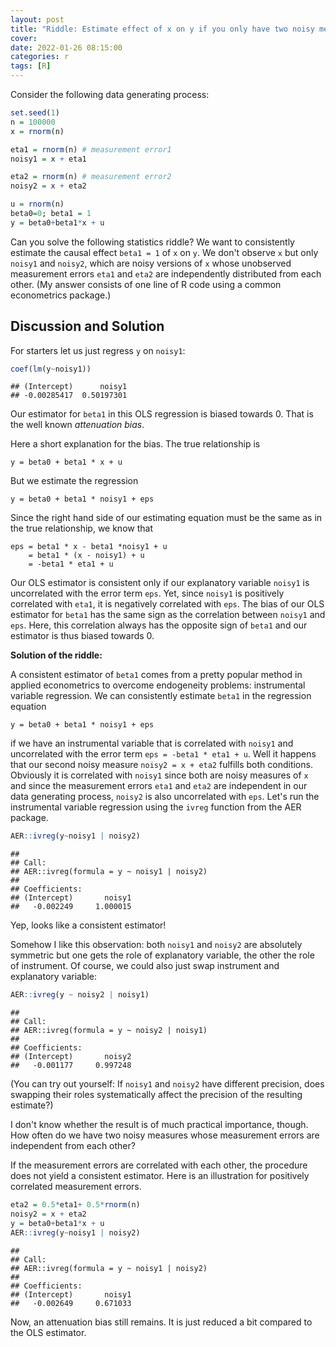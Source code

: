 ```yaml
---
layout: post
title: "Riddle: Estimate effect of x on y if you only have two noisy measures of x."
cover: 
date: 2022-01-26 08:15:00
categories: r
tags: [R]
---
```


Consider the following data generating process:


```r
set.seed(1)
n = 100000
x = rnorm(n)

eta1 = rnorm(n) # measurement error1
noisy1 = x + eta1

eta2 = rnorm(n) # measurement error2
noisy2 = x + eta2

u = rnorm(n)
beta0=0; beta1 = 1
y = beta0+beta1*x + u
```

Can you solve the following statistics riddle? We want to consistently estimate the causal effect `beta1 = 1` of `x` on `y`. We don't observe `x` but only `noisy1` and `noisy2`, which are noisy versions of `x` whose unobserved measurement errors `eta1` and `eta2` are independently distributed from each other.  (My answer consists of one line of R code using a common econometrics package.)

## Discussion and Solution

For starters let us just regress `y` on `noisy1`:


```r
coef(lm(y~noisy1))
```

```
## (Intercept)      noisy1 
## -0.00285417  0.50197301
```

Our estimator for `beta1` in this OLS regression is biased towards 0. That is the well known *attenuation bias*. 

Here a short explanation for the bias. The true relationship is

`y = beta0 + beta1 * x + u`

But we estimate the regression

`y = beta0 + beta1 * noisy1 + eps`

Since the right hand side of our estimating equation must be the same as in the true relationship, we know that

```
eps = beta1 * x - beta1 *noisy1 + u
    = beta1 * (x - noisy1) + u
    = -beta1 * eta1 + u
```
Our OLS estimator is consistent only if our explanatory variable `noisy1` is uncorrelated with the error term `eps`. Yet, since `noisy1` is positively correlated with `eta1`, it is negatively correlated with `eps`. The bias of our OLS estimator for `beta1` has the same sign as the correlation between `noisy1` and `eps`. Here, this correlation always has the opposite sign of `beta1` and our estimator is thus biased towards 0.

**Solution of the riddle:**

A consistent estimator of `beta1` comes from a pretty popular method in applied econometrics to overcome endogeneity problems: instrumental variable regression. We can consistently estimate `beta1` in the regression equation

`y = beta0 + beta1 * noisy1 + eps`

if we have an instrumental variable that is correlated with `noisy1` and uncorrelated with the error term `eps = -beta1 * eta1 + u`. Well it happens that our second noisy measure `noisy2 = x + eta2` fulfills both conditions. Obviously it is correlated with `noisy1` since both are noisy measures of `x` and since the measurement errors `eta1` and `eta2` are independent in our data generating process, `noisy2` is also uncorrelated with `eps`. Let's run the instrumental variable regression using the `ivreg` function from the AER package.


```r
AER::ivreg(y~noisy1 | noisy2)
```

```
## 
## Call:
## AER::ivreg(formula = y ~ noisy1 | noisy2)
## 
## Coefficients:
## (Intercept)       noisy1  
##   -0.002249     1.000015
```
Yep, looks like a consistent estimator!

Somehow I like this observation: both `noisy1` and `noisy2` are absolutely symmetric but one gets the role of explanatory variable, the other the role of instrument. Of course, we could also just swap instrument and explanatory variable:

```r
AER::ivreg(y ~ noisy2 | noisy1)
```

```
## 
## Call:
## AER::ivreg(formula = y ~ noisy2 | noisy1)
## 
## Coefficients:
## (Intercept)       noisy2  
##   -0.001177     0.997248
```

(You can try out yourself: If `noisy1` and `noisy2` have different precision, does swapping their roles systematically affect the precision of the resulting estimate?)


I don't know whether the result is of much practical importance, though. How often do we have two noisy measures whose measurement errors are independent from each other?

If the measurement errors are correlated with each other, the procedure does not yield a consistent estimator. Here is an illustration for positively correlated measurement errors.

```r
eta2 = 0.5*eta1+ 0.5*rnorm(n)
noisy2 = x + eta2
y = beta0+beta1*x + u
AER::ivreg(y~noisy1 | noisy2)
```

```
## 
## Call:
## AER::ivreg(formula = y ~ noisy1 | noisy2)
## 
## Coefficients:
## (Intercept)       noisy1  
##   -0.002649     0.671033
```

Now, an attenuation bias still remains. It is just reduced a bit compared to the OLS estimator.






